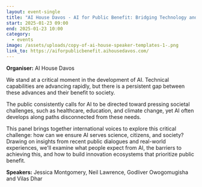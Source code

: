 ```yaml
---
layout: event-single
title: "AI House Davos - AI for Public Benefit: Bridging Technology and Society"
start: 2025-01-23 09:00
end: 2025-01-23 10:00
category:
  - events
image: /assets/uploads/copy-of-ai-house-speaker-templates-1-.png
link_to: https://aiforpublicbenefit.aihousedavos.com/
---
```

**Organiser:** AI House Davos 

We stand at a critical moment in the development of AI. Technical capabilities are advancing rapidly, but there is a persistent gap between these advances and their benefit to society.

The public consistently calls for AI to be directed toward pressing societal challenges, such as healthcare, education, and climate change, yet AI often develops along paths disconnected from these needs.

This panel brings together international voices to explore this critical challenge: how can we ensure AI serves science, citizens, and society? Drawing on insights from recent public dialogues and real-world experiences, we'll examine what people expect from AI, the barriers to achieving this, and how to build innovation ecosystems that prioritize public benefit.

**S﻿peakers:** Jessica Montgomery, Neil Lawrence, Godliver Owogomugisha and Vilas Dhar